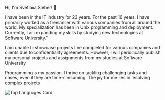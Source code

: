 Hi, I'm Svetlana Sieber! 👋

I have been in the IT industry for 23 years. For the past 16 years, I have primarily worked as a freelancer with various companies from all around the world. My specialization has been in Unix programming and deployment. Currently, I am expanding my skills by studying new technologies at Software University."

I am unable to showcase projects I've completed for various companies and clients due to confidentiality agreements. However, I will periodically publish my personal projects and assignments from my studies at Software University

Programming is my passion. I thrive on tackling challenging tasks and cases, even if they are time-consuming. The joy for me lies in resolving complex projects

![Top Languages Card](https://github-readme-stats.vercel.app/api/top-langs/?username=svetlanasieber&layout=compact)


